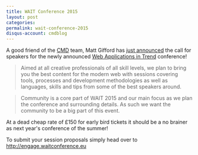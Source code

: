 ```yaml
---
title: WAIT Conference 2015
layout: post
categories: 
permalink: wait-conference-2015
disqus-account: cmdblog
---
```

A good friend of the [CMD](http://charliemikedelta) team, Matt Gifford has [just announced](http://monkehworks.com/wait-2015-call-for-speakers/) the call for speakers for the newly announced [Web Applications in Trend](http://waitconference.eu/) conference!

> Aimed at all creative professionals of all skill levels, we plan to bring you the best content for the modern web with sessions covering tools, processes and development methodologies as well as languages, skills and tips from some of the best speakers around.

> Community is a core part of WAIT 2015 and our main focus as we plan the conference and surrounding details. As such we want the community to be a big part of this event.

At a dead cheap rate of £150 for early bird tickets it should be a no brainer as next year's conference of the summer! 

To submit your session proposals simply head over to http://engage.waitconference.eu